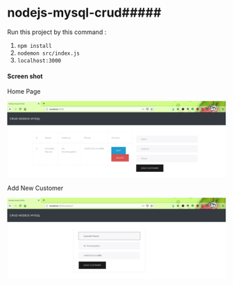 # nodejs-mysql-crud#####

Run this project by this command :

1. `npm install`
2. `nodemon src/index.js`
3. `localhost:3000`

#### Screen shot

Home Page

![Home Page](img/home.png "Home Page")

Add New Customer

![Add New Customer](img/add.png "Add New Customer")
